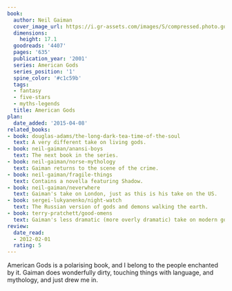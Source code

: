 ```yaml
---
book:
  author: Neil Gaiman
  cover_image_url: https://i.gr-assets.com/images/S/compressed.photo.goodreads.com/books/1258417001l/4407._SX98_.jpg
  dimensions:
    height: 17.1
  goodreads: '4407'
  pages: '635'
  publication_year: '2001'
  series: American Gods
  series_position: '1'
  spine_color: '#c1c59b'
  tags:
  - fantasy
  - five-stars
  - myths-legends
  title: American Gods
plan:
  date_added: '2015-04-08'
related_books:
- book: douglas-adams/the-long-dark-tea-time-of-the-soul
  text: A very different take on living gods.
- book: neil-gaiman/anansi-boys
  text: The next book in the series.
- book: neil-gaiman/norse-mythology
  text: Gaiman returns to the scene of the crime.
- book: neil-gaiman/fragile-things
  text: Contains a novella featuring Shadow.
- book: neil-gaiman/neverwhere
  text: Gaiman's take on London, just as this is his take on the US.
- book: sergei-lukyanenko/night-watch
  text: The Russian version of gods and demons walking the earth.
- book: terry-pratchett/good-omens
  text: Gaiman's less dramatic (more overly dramatic) take on modern gods.
review:
  date_read:
  - 2012-02-01
  rating: 5
---
```


American Gods is a polarising book, and I belong to the people enchanted by it. Gaiman does wonderfully dirty, touching
things with language, and mythology, and just drew me in.
